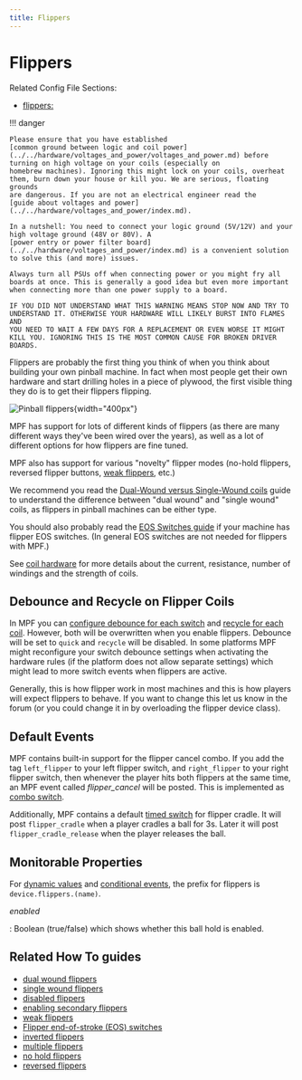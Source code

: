 ```yaml
---
title: Flippers
---
```


# Flippers


Related Config File Sections:

* [flippers:](../../config/flippers.md)

!!! danger

    Please ensure that you have established
    [common ground between logic and coil power](../../hardware/voltages_and_power/voltages_and_power.md) before turning on high voltage on your coils (especially on
    homebrew machines). Ignoring this might lock on your coils, overheat
    them, burn down your house or kill you. We are serious, floating grounds
    are dangerous. If you are not an electrical engineer read the
    [guide about voltages and power](../../hardware/voltages_and_power/index.md).

    In a nutshell: You need to connect your logic ground (5V/12V) and your
    high voltage ground (48V or 80V). A
    [power entry or power filter board](../../hardware/voltages_and_power/index.md) is a convenient solution to solve this (and more) issues.

    Always turn all PSUs off when connecting power or you might fry all
    boards at once. This is generally a good idea but even more important
    when connecting more than one power supply to a board.

    IF YOU DID NOT UNDERSTAND WHAT THIS WARNING MEANS STOP NOW AND TRY TO
    UNDERSTAND IT. OTHERWISE YOUR HARDWARE WILL LIKELY BURST INTO FLAMES AND
    YOU NEED TO WAIT A FEW DAYS FOR A REPLACEMENT OR EVEN WORSE IT MIGHT
    KILL YOU. IGNORING THIS IS THE MOST COMMON CAUSE FOR BROKEN DRIVER
    BOARDS.

Flippers are probably the first thing you think of when you think about
building your own pinball machine. In fact when most people get their
own hardware and start drilling holes in a piece of plywood, the first
visible thing they do is to get their flippers flipping.

![Pinball flippers](../images/flippers.png){width="400px"}

MPF has support for lots of different kinds of flippers (as there are
many different ways they've been wired over the years), as well as a
lot of different options for how flippers are fine tuned.

MPF also has support for various "novelty" flipper modes (no-hold
flippers, reversed flipper buttons,
[weak flippers](weak_flippers.md), etc.)

We recommend you read the
[Dual-Wound versus Single-Wound coils](../coils/dual_vs_single_wound.md) guide
to understand the difference between "dual wound" and "single wound"
coils, as flippers in pinball machines can be either type.

You should also probably read the
[EOS Switches guide](eos_switches.md) if
your machine has flipper EOS switches. (In general EOS switches are not
needed for flippers with MPF.)

See [coil hardware](../coils/index.md)
for more details about the current, resistance, number of windings and
the strength of coils.

## Debounce and Recycle on Flipper Coils

In MPF you can
[configure debounce for each switch](../switches/debounce.md) and
[recycle for each coil](../coils/recycle.md). However, both will be overwritten when you enable flippers.
Debounce will be set to `quick` and `recycle` will be disabled. In some
platforms MPF might reconfigure your switch debounce settings when
activating the hardware rules (if the platform does not allow separate
settings) which might lead to more switch events when flippers are
active.

Generally, this is how flipper work in most machines and this is how
players will expect flippers to behave. If you want to change this let
us know in the forum (or you could change it in by overloading the
flipper device class).

## Default Events

MPF contains built-in support for the flipper cancel combo. If you add
the tag `left_flipper` to your left flipper switch, and `right_flipper`
to your right flipper switch, then whenever the player hits both
flippers at the same time, an MPF event called *flipper_cancel* will be
posted. This is implemented as
[combo switch](../../game_logic/combo_switches.md).

Additionally, MPF contains a default
[timed switch](../../game_logic/timed_switches.md) for flipper cradle. It will post `flipper_cradle` when a
player cradles a ball for 3s. Later it will post
`flipper_cradle_release` when the player releases the ball.

## Monitorable Properties

For
[dynamic values](../../config/instructions/dynamic_values.md) and
[conditional events](../../events/overview/conditional.md), the prefix for flippers is `device.flippers.(name)`.

*enabled*

:   Boolean (true/false) which shows whether this ball hold is enabled.

## Related How To guides

* [dual wound flippers](dual_wound.md)
* [single wound flippers](single_wound.md)
* [disabled flippers](disabled_flippers.md)
* [enabling secondary flippers](enabling_secondary_flippers.md)
* [weak flippers](weak_flippers.md)
* [Flipper end-of-stroke (EOS) switches](eos_switches.md)
* [inverted flippers](inverted_flippers.md)
* [multiple flippers](multiple.md)
* [no hold flippers](no_hold_flippers.md)
* [reversed flippers](reversed_flippers.md)
